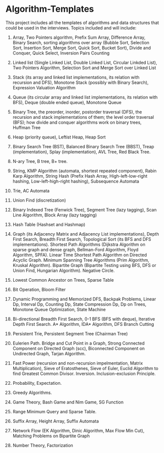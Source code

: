 # Algorithm-Templates
This project includes all the templates of algorithms and data structures that could be used in the interviews.
Topics included and will include:

1. Array, Two Pointers algorithm, Prefix Sum Array, Difference Array, Binary Search, sorting algorithms over array (Bubble Sort, Selection Sort, Insertion Sort, Merge Sort, Quick Sort, Bucket Sort), Divide and Conquer, Quick Select, Inversion Pairs Counting

2. Linked list (Single Linked List, Double Linked List, Circular Linkded List), Two Pointers Algorithm, Selection Sort and Merge Sort over Linked List

3. Stack (its array and linked list implementations, its relation with recursion and DFS), Monotone Stack (possibly with Binary Search), Expression Valuation Algorithm

4. Queue (its circular array and linked list implementations, its relation with BFS), Deque (double ended queue), Monotone Queue

5. Binary Tree, the preorder, inorder, postorder traversal (DFS), the recursion and stack implementations of them; the level order traversal (BFS); how divide and conquer algorithms work on binary trees, Huffman Tree

6. Heap (priority queue), Leftist Heap, Heap Sort

7. Binary Search Tree (BST), Balanced Binary Search Tree (BBST), Treap (implementation), Splay (implementation), AVL Tree, Red Black Tree.  

8. N-ary Tree, B tree, B+ tree.

9. String, KMP Algorithm (automata, shortest repeated component), Rabin Karp Algorithm, String Hash (Prefix Hash Array, High-left-low-right hashing, Low-left-high-right hashing), Subsequence Automata

10. Trie, AC Automata

11. Union Find (discretization)

12. Binary Indexed Tree (Fenwick Tree), Segment Tree (lazy tagging), Scan Line Algorithm, Block Array (lazy tagging)

13. Hash Table (Hashset and Hashmap)

14. Graph (its Adjacency Matrix and Adjacency List implementations), Depth First Search, Breadth First Search, Topological Sort (its BFS and DFS implementations). Shortest Path Algorithms (Dijkstra Algorithm on sparse graph and dense graph, Bellman-Ford Algorithm, Floyd Algorithm, SPFA). Linear Time Shortest Path Algorithm on Directed Acyclic Graph. Minimum Spanning Tree Algorithms (Prim Algorithm, Kruskal Algorithm). Bipartite Graph (Bipartite Testing using BFS, DFS or Union Find, Hungarian Algorithm). Negative Circle.

15. Lowest Common Ancestor on Trees, Sparse Table

16. Bit Operation, Bloom Filter

17. Dynamic Programming and Memorized DFS, Backpak Problems, Linear Dp, Interval Dp, Counting Dp, State Compression Dp, Dp on Trees, Monotone Queue Optimization, State Machine

18. Bi-directional Breadth First Search, 0-1 BFS (BFS with deque), Iterative Depth First Search. A* Algorithm, IDA* Algorithm, DFS Branch Cutting

19. Persistent Trie, Persistent Segment Tree (Chairman Tree)

20. Eulerien Path. Bridge and Cut Point in a Graph, Strong Connected Component on Directed Graph (scc), Biconnected Component on Undirected Graph, Tarjan Algorithm.

21. Fast Power (recursion and non-recursion impelmentation, Matrix Multiplication), Sieve of Eratosthenes, Sieve of Euler, Euclid Algorithm to find Greatest Common Divisor. Inversion. Inclusion-exclusion Principle.

22. Probability, Expectation.

23. Greedy Algorithms.

24. Game Theory, Bash Game and Nim Game, SG Function

25. Range Minimum Query and Sparse Table. 

26. Suffix Array, Height Array, Suffix Automata

27. Network Flow (EK Algorithm, Dinic Algorithm, Max Flow Min Cut), Matching Problems on Bipartite Graph

28. Number Theory, Factorization
